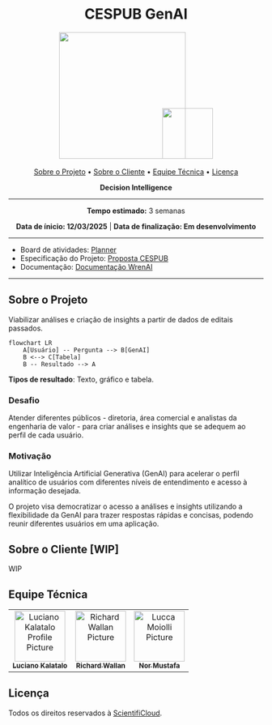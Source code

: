 <h1 align="center">
CESPUB GenAI
</h1>

<p align="center">
    <img src="https://www.totvs.com/wp-content/uploads/2019/09/logo.png" width="250">
    <img src="https://s-c.ai/img/scientific_logao_redux.png" width="100" style="margin-left: -50px; margin-top: -30px;">
</p>

<p align="center">
<a href="#sobre-o-projeto">Sobre o Projeto</a> •
<a href="#sobre-o-cliente">Sobre o Cliente</a> •
<a href="#equipe-técnica">Equipe Técnica</a> •
<a href="#licença">Licença</a>
</p>

<p align="center">
<b>Decision Intelligence</b>
</p>

---

<p align="center">
<b>Tempo estimado:</b> 3 semanas
</p>

<p align="center">
<b>Data de ínicio: 12/03/2025</b> |
<b>Data de finalização: Em desenvolvimento</b>
</p>

---

- Board de atividades: [Planner](https://planner.cloud.microsoft/webui/plan/8R7zsF8fG0i6HQxbJ54n42QAGHKR/view/board?tid=26c14496-9556-43db-8169-202c0c793d4d)
- Especificação do Projeto: [Proposta CESPUB](https://scientificloud01.sharepoint.com/sites/CESPUBGenAI/Documentos%20Compartilhados/Forms/AllItems.aspx?id=%2Fsites%2FCESPUBGenAI%2FDocumentos%20Compartilhados%2FCESPUB%20%2D%20Proposta%20Claudinho%20%2D%20tecnica%201%2Epdf&parent=%2Fsites%2FCESPUBGenAI%2FDocumentos%20Compartilhados)
- Documentação: [Documentação WrenAI](https://github.com/s-c-ai/CESPUB-GenAI/blob/main/OLD_README.md)

---

## Sobre o Projeto

Viabilizar análises e criação de insights a partir de dados de editais passados.

```mermaid
flowchart LR
    A[Usuário] -- Pergunta --> B[GenAI]
    B <--> C[Tabela]
    B -- Resultado --> A
```

**Tipos de resultado**: Texto, gráfico e tabela.

### Desafio

Atender diferentes públicos - diretoria, área comercial e analistas da engenharia de valor - para criar análises e insights que se adequem ao perfil de cada usuário.

### Motivação

Utilizar Inteligência Artificial Generativa (GenAI) para acelerar o perfil analítico de usuários com diferentes níveis de entendimento e acesso à informação desejada.

O projeto visa democratizar o acesso a análises e insights utilizando a flexibilidade da GenAI para trazer respostas rápidas e concisas, podendo reunir diferentes usuários em uma aplicação.

## Sobre o Cliente [WIP]

WIP

## Equipe Técnica

<table>
  <tr>
    <td align="center">
      <a href="https://www.linkedin.com/in/kalatalo/">
        <img src="https://avatars.githubusercontent.com/u/46749957?v=4" width="100px;" alt="Luciano Kalatalo Profile Picture"/><br>
        <sub>
          <b>Luciano Kalatalo</b>
        </sub>
      </a>
    </td>
    <td align="center">
      <a href="https://www.linkedin.com/in/richardwallan/">
        <img src="https://avatars.githubusercontent.com/u/70775844?v=4" width="100px;" alt="Richard Wallan Picture"/><br>
        <sub>
          <b>Richard Wallan</b>
        </sub>
      </a>
    </td>
    <td align="center">
      <a href="https://www.linkedin.com/in/nor-mustafa/">
        <img src="https://avatars.githubusercontent.com/u/205325128?v=4" width="100px;" alt="Lucca Moiolli Picture"/><br>
        <sub>
          <b>Nor Mustafa</b>
        </sub>
      </a>
    </td>
  </tr>
</table>

## Licença

Todos os direitos reservados à [ScientifiCloud](https://s-c.ai).

